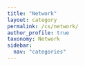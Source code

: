 ```yaml
---
title: "Network"
layout: category
permalink: /cs/network/
author_profile: true
taxonomy: Network
sidebar:
  nav: "categories"
---
```

